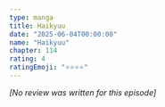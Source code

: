 ```yaml
---
type: manga
title: Haikyuu
date: "2025-06-04T00:00:00"
name: "Haikyuu"
chapter: 114
rating: 4
ratingEmoji: "⭐️⭐️⭐️⭐️"
---
```


_[No review was written for this episode]_